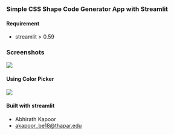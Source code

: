 ### Simple CSS Shape Code Generator App with Streamlit

#### Requirement
+ streamlit > 0.59 


### Screenshots
![](image_app01.png)


#### Using Color Picker
![](image_app02.png)



#### Built with streamlit
+ Abhirath Kapoor
+ akapoor_be18@thapar.edu




